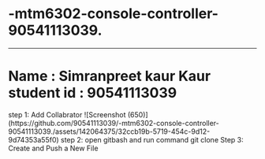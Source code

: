 # -mtm6302-console-controller-90541113039.
<hr><h1>Name : Simranpreet kaur Kaur<br>student id : 90541113039 </h1>
step 1: Add Collabrator
![Screenshot (650)](https://github.com/90541113039/-mtm6302-console-controller-90541113039./assets/142064375/32ccb19b-5719-454c-9d12-9d74353a55f0)
step 2: open gitbash and run command git clone
Step 3: Create and Push a New File




